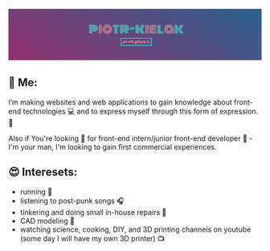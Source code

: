 [![Hi. I'm ptr-klk, check out my website.](https://github.com/PTR-KLK/PTR-KLK/raw/master/logo.png)](https://ptr-klk.github.io/)

## :man: Me:

I’m making websites and web applications to gain knowledge about front-end technologies :computer: and to express myself through this form of expression. :art:

Also if You're looking :eyes: for front-end intern/junior front-end developer :baby: - I'm your man, I'm looking to gain first commercial experiences. 

## :heart_eyes: Interesets:
- running :runner:
- listening to post-punk songs :headphones: 
- tinkering and doing small in-house repairs :hammer: 
- CAD modeling :triangular_ruler: 
- watching science, cooking, DIY, and 3D printing channels on youtube (some day I will have my own 3D printer) :tv: 

<!--
**PTR-KLK/PTR-KLK** is a ✨ _special_ ✨ repository because its `README.md` (this file) appears on your GitHub profile.

Here are some ideas to get you started:

- 🔭 I’m currently working on ...
- 🌱 I’m currently learning ...
- 👯 I’m looking to collaborate on ...
- 🤔 I’m looking for help with ...
- 💬 Ask me about ...
- 📫 How to reach me: ...
- 😄 Pronouns: ...
- ⚡ Fun fact: ...
-->
